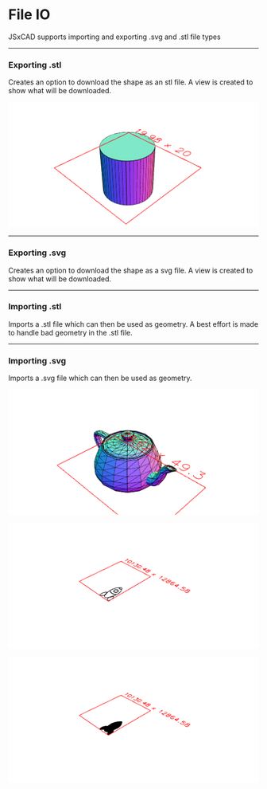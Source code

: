 # File IO
JSxCAD supports importing and exporting .svg and .stl file types

---
### Exporting .stl
Creates an option to download the shape as an stl file. A view is created to show what will be downloaded.

![Image](file_import_and_export.md.0.png)

---
### Exporting .svg
Creates an option to download the shape as a svg file. A view is created to show what will be downloaded.

---
### Importing .stl
Imports a .stl file which can then be used as geometry. A best effort is made to handle bad geometry in the .stl file.

---
### Importing .svg
Imports a .svg file which can then be used as geometry.

![Image](file_import_and_export.md.1.png)

![Image](file_import_and_export.md.2.png)

![Image](file_import_and_export.md.3.png)
